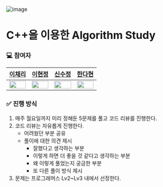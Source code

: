 ![image](![image](https://github.com/CPP-Algorithm-Study/CPP-Algorithm-Study/assets/52192706/0ba837fb-05bf-43c8-93c5-f4fa885ab26d)
)

# C++을 이용한 Algorithm Study
### 💻 참여자

|[이채리](https://github.com/official-Cherry)|[이현정](https://github.com/Hyun2gi)|[신수정](https://github.com/chock-cho)|[한다현](https://github.com/ekgus9701)|
|:---:|:---:|:---:|:---:|
|<img src="https://github.com/CPP-Algorithm-Study/CPP-Algorithm-Study/assets/52192706/a34a6c2f-6fbf-4569-823a-84d65e71c4c3" width="100%" height="100%"> |<img src="https://github.com/CPP-Algorithm-Study/CPP-Algorithm-Study/assets/52192706/06faf9dc-13da-40da-9817-c33dc52e372d" width="100%" height="100%"> |<img src="https://github.com/CPP-Algorithm-Study/CPP-Algorithm-Study/assets/52192706/1e0ff66b-fd22-41cb-bd64-14e84f21bfdc" width="100%" height="100%"> |<img src="https://github.com/CPP-Algorithm-Study/CPP-Algorithm-Study/assets/52192706/7897347d-f476-4a52-aa4c-e9dacc4e1c29" width="100%" height="100%">|

### ✅ 진행 방식
1. 매주 월요일까지 미리 정해둔 5문제를 풀고 코드 리뷰를 진행한다.
2. 코드 리뷰는 자유롭게 진행한다.
   - 어려웠던 부분 공유
   - 풀이에 대한 의견 제시
       - 잘했다고 생각하는 부분
       - 이렇게 하면 더 좋을 것 같다고 생각하는 부분
       - 왜 이렇게 풀었는지 궁금한 부분
       - 또 다른 풀이 방식 제시
4. 문제는 프로그래머스 Lv2~Lv3 내에서 선정한다.

   
